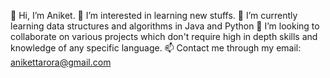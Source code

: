 👋 Hi, I’m Aniket.
👀 I’m interested in learning new stuffs.
🌱 I’m currently learning data structures and algorithms in Java and Python
💞️ I’m looking to collaborate on various projects which don't require high in depth skills and knowledge of any specific language.
📫 Contact me through my email: anikettarora@gmail.com
